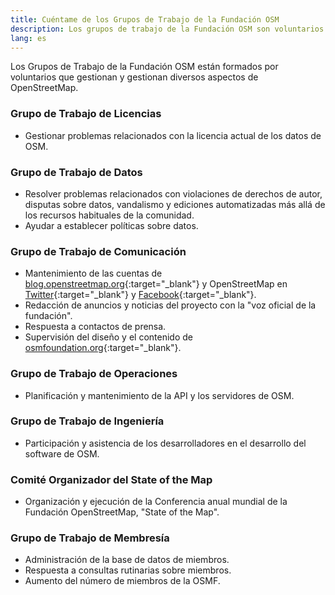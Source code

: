 ```yaml
---
title: Cuéntame de los Grupos de Trabajo de la Fundación OSM
description: Los grupos de trabajo de la Fundación OSM son voluntarios que gestionan y dirigen diversos aspectos de OpenStreetMap
lang: es
---
```


Los Grupos de Trabajo de la Fundación OSM están formados por voluntarios que gestionan y gestionan diversos aspectos de OpenStreetMap.

### Grupo de Trabajo de Licencias

* Gestionar problemas relacionados con la licencia actual de los datos de OSM.

### Grupo de Trabajo de Datos

* Resolver problemas relacionados con violaciones de derechos de autor, disputas sobre datos, vandalismo y ediciones automatizadas más allá de los recursos habituales de la comunidad.
* Ayudar a establecer políticas sobre datos.

### Grupo de Trabajo de Comunicación

* Mantenimiento de las cuentas de [blog.openstreetmap.org](https://blog.openstreetmap.org){:target="_blank"} y OpenStreetMap en [Twitter](https://twitter.com/openstreetmap){:target="_blank"} y [Facebook](https://www.facebook.com/OpenStreetMap){:target="_blank"}.
* Redacción de anuncios y noticias del proyecto con la "voz oficial de la fundación".
* Respuesta a contactos de prensa.
* Supervisión del diseño y el contenido de [osmfoundation.org](https://wiki.osmfoundation.org){:target="_blank"}.

### Grupo de Trabajo de Operaciones

* Planificación y mantenimiento de la API y los servidores de OSM.

### Grupo de Trabajo de Ingeniería

* Participación y asistencia de los desarrolladores en el desarrollo del software de OSM.

### Comité Organizador del State of the Map

* Organización y ejecución de la Conferencia anual mundial de la Fundación OpenStreetMap, "State of the Map".

<!--
### Grupo de Trabajo de Capítulos Locales
* Responsable de dirigir el proceso de creación de los capítulos locales de la Fundación OSM.
-->

### Grupo de Trabajo de Membresía

* Administración de la base de datos de miembros.
* Respuesta a consultas rutinarias sobre miembros.
* Aumento del número de miembros de la OSMF.
